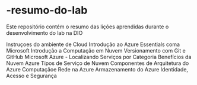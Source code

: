 # -resumo-do-lab
Este repositório contém o resumo das lições aprendidas durante o desenvolvimento do lab na DIO

Instruçoes do ambiente de Cloud 
Introdução ao Azure Essentials coma Microsoft 
Introdução a Computação em Nuvem 
Versionamento com Git e GitHub 
Microsoft Azure - Localizando Serviços por Categoria
Benefícios da Nuvem Azure
Tipos de Serviço de Nuvem
Componentes de Arquitetura do Azure
Computaçãoe Rede na Azure
Armazenamento do Azure
Identidade, Acesso e Segurança

